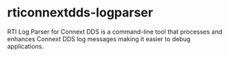 # rticonnextdds-logparser
RTI Log Parser for Connext DDS is a command-line tool that processes and enhances 
Connext DDS log messages making it easier to debug applications.
